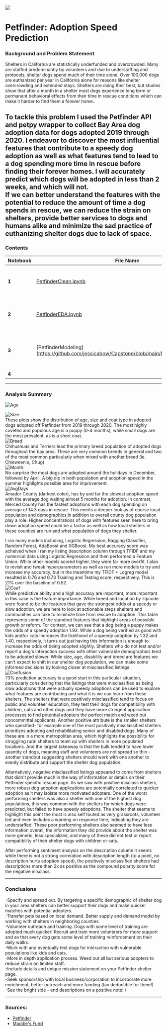 ![](images/pets.jpg)
# Petfinder: Adoption Speed Prediction

### Background and Problem Statement

Shelters in California are statistically underfunded and overcrowded. Many are staffed predominantly by volunteers and due to understaffing and protocols, shelter dogs spend much of their time alone. Over 100,000 dogs are euthanized per year in California alone for reasons like shelter overcrowding and extended stays. Shelters are doing their best, but studies show that after a month in a shelter most dogs experience long term or permanent behavioral effects from their time in rescue conditions which can make it harder to find them a forever home..

To tackle this problem I used the Petfinder API and petpy wrapper to collect Bay Area dog adoption data for dogs adopted 2019 through 2020.  I endeavor to discover the most influential features that contribute to a speedy dog adoption as well as what features tend to lead to a dog spending more time in rescue before finding their forever homes. I will accurately predict which dogs will be adopted in less than 2 weeks, and which will not.\
If we can better understand the features with the potential to reduce the amount of time a dog spends in rescue, we can reduce the strain on shelters, provide better services to dogs and humans alike and minimize the sad practice of euthanizing shelter dogs due to lack of space.
---

### Contents
| Notebook | File Name | Description |
|----|----|----|
|**1**|[PetfinderClean.ipynb](https://github.com/jessicabow/Capstone/blob/main/PetfinderClean.ipynb)|Data collection using Petfinder API and Petpy wrapper. Data cleaning and feature engineering.|
|**2**|[PetfinderEDA.ipynb](https://github.com/jessicabow/Capstone/blob/main/PetfinderEDA.ipynb)|Exploratory data analysis of clean Petfinder data for Northern California 2019-2020.|
|**3**|[PetfinderModeling](https://github.com/jessicabow/Capstone/blob/main/PetfinderModeling.ipynb|Logistic) Regression(numerical) and TFIDF + Naive Bayes(ordinal) binary classification prediction models.|
|**4**|[](code/.ipynb)|TBD|
---

### Analysis Summary

![Age](https://github.com/jessicabow/Capstone/blob/main/images/Age.png)

![Size](https://github.com/jessicabow/Capstone/blob/main/images/Size.png)
\
These plots show the distribution of age, size and coat type in adopted dogs adopted off Petfinder from 2019 through 2020. The most highly coveted and populous age is a puppy (0-4 months), while small dogs are the most prevalent, as is a short coat.\
![Breed](https://github.com/jessicabow/Capstone/blob/main/images/Breed.png)\
Chihuahuas and Terriers lead the primary breed population of adopted dogs throughout the bay area. These are very common breeds in general and two of the most common particularly when mixed with another breed (ie. Chieweenie, Chug)\
![Month](https://github.com/jessicabow/Capstone/blob/main/images/AdoptMonth%20(1).png)\
No surprise the most dogs are adopted around the holidays in December, followed by April. A big dip in both population and adoption speed in the summer highlights possible area for improvement.\
![AvgDays](https://github.com/jessicabow/Capstone/blob/main/images/map_daysonpetfinder.png)\
Amador County (darkest color), has by and far the slowest adoption speed with the average dog waiting almost 5 months for adoption. In contrast, Merced County has the fastest adoptions with each dog spending on average of 14.3 days in rescue. This merits a deeper look as of course local population and demographics in addition to overall county dog population play a role. Higher concentrations of dogs with features seen here to bring down adoption speed could be a factor as well as how local shelters in these counties are run and what population of dogs they shelter.

I ran many models including, Logistic Regression, Bagging Classifier, Random Forest, AdaBoost and XGBoost. My best accuracy score was acheived when I ran my listing description column through TFIDF and my numerical data using Logistic Regression and then performed a Feature Union. While other models scored higher, they were far more overfit. I plan to revisit and tweak hyperparameters as well as run more models to try and increase my accuracy, but in the meantime my TFIDF + Logreg model resulted in 0.76 and 0.73 Training and Testing score, respectively. This is 21% over the baseline of 0.52.\
![Coef](https://github.com/jessicabow/Capstone/blob/main/images/Screen%20Shot%202021-01-27%20at%2010.32.12%20AM.png)\
While predictive ability and a high accuracy are important, more important in this case is the feature importance. While breed and location by zipcode  were found to be the features that gave the strongest odds of a speedy or slow adoption, we are here to look at actionable steps shelters and communities can take to minimize time from rescue to adoption. This table represents some of the standout features that highlight areas of possible growth or reform. For context, we can see that a dog being a puppy makes the odds of a speedy adoption 1.92. While a dog being verified as good with kids and/or cats increases the likelihood of a speedy adoption by 1.32 and 1.40, respectively, it turns out just having this information is enough to increase the odds of being adopted slightly. Shelters who do not test and/or report a dog's interaction success with other vulnerable demographics tend to be adopted slower. While size, age, disability and breed are features we can't expect to shift in our shelter dog population, we can make some informed decisions by looking closer at misclassified listings.\
![Confusion](https://github.com/jessicabow/Capstone/blob/main/images/download.png)\
73% prediction accuracy is a good start in this particular situation, particularly considering that the listings that were misclassified as being slow adoptions that were actually speedy adoptions can be used to explore what features are contributing and what it is we can learn from these shelters. The shelters that were positively misclassified tend to focus on public and volunteer education, they test their dogs for compatibility with children, cats and other dogs and they have more stringent application processes to find potential adopters the perfect match and weed out noncommittal applicants. Another positive attribute is the smaller shelters who specified- for example one of the most positively misclassified shelters prioritizes adopting and rehabilitating senior and disabled dogs. Many of these are in a more metropolitan area, which highlights the possibility for struggling rural shelters to team up with shelters in more populated locations. And the largest takeaway is that the bulk tended to have lower quantity of dogs, meaning staff and volunteers are not spread so thin - another standout suggesting shelters should work with one another to evenly distribute and support the shelter dog population.

Alternatively, negative misclassified listings appeared to come from shelters that didn't provide much in the way of information or details on their Petfinder specific rescue page. As we saw with positive misclass shelters, more robust dog adoption applications are potentially correlated to quicker adoption as it may isolate more motivated adopters. One of the worst performing shelters was also a shelter with one of the highest dog populations, this was common with the shelters for which dogs were predicted, but failed to have speedy adoptions. The shelter that seems to highlight this point the most is also self touted as very grassroots, volunteer led and even includes a warning on response time, indicating they are understaffed. These poor performing shelters also seemed to have less information overall, the information they did provide about the shelter was more generic, less specialized, and many of these did not test or report compatibility of their shelter dogs with children or cats.

After performing sentiment analysis on the description column it seems while there is not a strong correlation with description length (to a point, no description hurts adoption speed), the positively misclassified shelters had descriptions more than 2x as positive as the compound polarity score for the negative misclass.

---

### Conclusions

-Specify and spread out. By targeting a specific demographic of shelter dog in your area shelters can better support their dogs and make quicker matches with potential adopters. \
-Transfer pets based on local demand. Better supply and demand model by working with shelters in neighboring counties. \
-Volunteer outreach and training. Dogs with some level of training are adopted much quicker! Recruit and train more volunteers for more support and so that every dog gets some level of training reinforcement on their daily walks. \
-Work with and eventually test dogs for interaction with vulnerable populations like kids and cats. \
-More in depth application process. Weed out all but serious adopters to reduce strain on limited staff. \
-Include details and unique mission statement on your Petfinder shelter page. \
-Seek sponsorship with local business/corporation to incorporate more enrichment, better outreach and more funding (tax deductible for them!) \
-See the bright side - end descriptions on a positive note! \

---

### Sources:
* [Petfinder](https://www.petfinder.com/)
* [Maddie's Fund](https://www.maddiesfund.org/behavior-problems-and-long-term-housing.htm)
